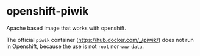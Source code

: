 # openshift-piwik
Apache based image that works with openshift.

The official `piwik` container (https://hub.docker.com/_/piwik/) does not run in Openshift, because the use is not `root` nor `www-data`. 
